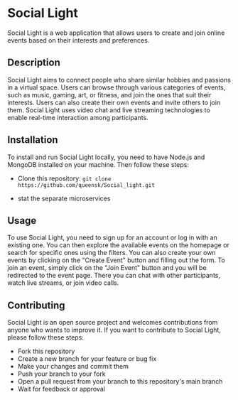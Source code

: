 # Social Light

Social Light is a web application that allows users to create and join online events based on their interests and preferences.

## Description

Social Light aims to connect people who share similar hobbies and passions in a virtual space. Users can browse through various categories of events, such as music, gaming, art, or fitness, and join the ones that suit their interests. Users can also create their own events and invite others to join them. Social Light uses video chat and live streaming technologies to enable real-time interaction among participants.

## Installation

To install and run Social Light locally, you need to have Node.js and MongoDB installed on your machine. Then follow these steps:

- Clone this repository: `git clone https://github.com/queensk/Social_light.git`
<!-- show available services -->
- stat the separate microservices

## Usage

To use Social Light, you need to sign up for an account or log in with an existing one. You can then explore the available events on the homepage or search for specific ones using the filters. You can also create your own events by clicking on the "Create Event" button and filling out the form. To join an event, simply click on the "Join Event" button and you will be redirected to the event page. There you can chat with other participants, watch live streams, or join video calls.

## Contributing

Social Light is an open source project and welcomes contributions from anyone who wants to improve it. If you want to contribute to Social Light, please follow these steps:

- Fork this repository
- Create a new branch for your feature or bug fix
- Make your changes and commit them
- Push your branch to your fork
- Open a pull request from your branch to this repository's main branch
- Wait for feedback or approval

